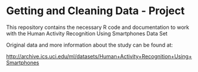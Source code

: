 Getting and Cleaning Data - Project
===================================

This repository contains the necessary R code and documentation to work with the
Human Activity Recognition Using Smartphones Data Set


Original data and more information about the study can be found at:

http://archive.ics.uci.edu/ml/datasets/Human+Activity+Recognition+Using+Smartphones